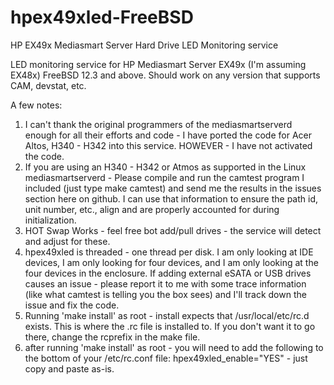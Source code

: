 # hpex49xled-FreeBSD
HP EX49x Mediasmart Server Hard Drive LED Monitoring service

LED monitoring service for HP Mediasmart Server EX49x (I'm assuming EX48x) FreeBSD 12.3 and above. Should work on any version that supports CAM, devstat, etc. 

A few notes:

1. I can't thank the original programmers of the mediasmartserverd enough for all their efforts and code - I have ported the code for Acer Altos, H340 - H342 into this service. HOWEVER - I have not activated the code.
2. If you are using an H340 - H342 or Atmos as supported in the Linux mediasmartserverd - Please compile and run the camtest program I included (just type make camtest) and send me the results in the issues section here on github. I can use that information to ensure the path id, unit number, etc., align and are properly accounted for during initialization. 
3. HOT Swap Works - feel free bot add/pull drives - the service will detect and adjust for these.
4. hpex49xled is threaded - one thread per disk. I am only looking at IDE devices, I am only looking for four devices, and I am only looking at the four devices in the      enclosure. If adding external eSATA or USB drives causes an issue - please report it to me with some 
   trace information (like what camtest is telling you the box sees) and I'll track down the issue and fix the code.
5. Running 'make install' as root - install expects that /usr/local/etc/rc.d exists. This is where the .rc file is installed to. If you don't want it to go there, change the rcprefix in the make file.
6. after running 'make install' as root - you will need to add the following to the bottom of your /etc/rc.conf file: hpex49xled_enable="YES" - just copy and paste as-is.
